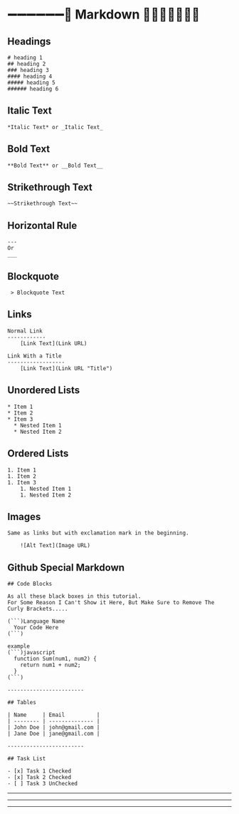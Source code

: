 # ➖➖➖➖➖➖🔴 Markdown 🔴➖➖➖➖➖➖
## Headings

```
# heading 1
## heading 2
### heading 3
#### heading 4
##### heading 5
###### heading 6
```

## Italic Text
```
*Italic Text* or _Italic Text_
```

## Bold Text
```
**Bold Text** or __Bold Text__
```

## Strikethrough Text
```
~~Strikethrough Text~~
```

## Horizontal Rule
```
---
Or
___ 
```

## Blockquote
```
 > Blockquote Text
```

## Links
```
Normal Link
------------
    [Link Text](Link URL)

Link With a Title
------------------
    [Link Text](Link URL "Title")
```

## Unordered Lists
```
* Item 1
* Item 2
* Item 3
  * Nested Item 1
  * Nested Item 2
```

## Ordered Lists
```
1. Item 1
1. Item 2
1. Item 3
    1. Nested Item 1
    1. Nested Item 2
```

## Images
```
Same as links but with exclamation mark in the beginning.

    ![Alt Text](Image URL)
```

## Github Special Markdown
```
## Code Blocks

As all these black boxes in this tutorial.
For Some Reason I Can't Show it Here, But Make Sure to Remove The Curly Brackets.....

(```)Language Name
  Your Code Here
(```)

example
(```)javascript
  function Sum(num1, num2) {
    return num1 + num2;
  }
(```)

------------------------

## Tables

| Name     | Email          |
| -------- | -------------- |
| John Doe | john@gmail.com |
| Jane Doe | jane@gmail.com |

------------------------

## Task List

- [x] Task 1 Checked
- [x] Task 2 Checked
- [ ] Task 3 UnChecked
```
---
---
---

